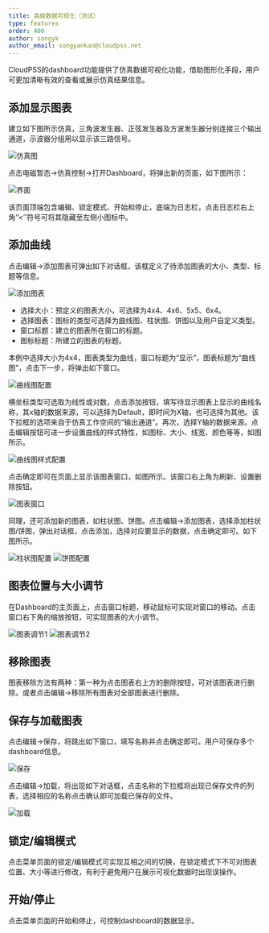```yaml
---
title: 高级数据可视化（测试）
type: features
order: 400
author: songyk
author_email: songyankan@cloudpss.net
---
```


CloudPSS的dashboard功能提供了仿真数据可视化功能，借助图形化手段，用户可更加清晰有效的查看或展示仿真结果信息。

## 添加显示图表

建立如下图所示仿真，三角波发生器、正弦发生器及方波发生器分别连接三个输出通道，示波器分组用以显示该三路信号。

![仿真图](Dashboard/D1.png)

点击电磁暂态->仿真控制->打开Dashboard，将弹出新的页面，如下图所示：

![界面](Dashboard/D2.png)

该页面顶端包含编辑、锁定模式、开始和停止，底端为日志栏，点击日志栏右上角’’<’’符号可将其隐藏至左侧小图标中。

## 添加曲线

点击编辑->添加图表可弹出如下对话框，该框定义了待添加图表的大小、类型、标题等信息。

![添加图表](Dashboard/D3.png)

+ 选择大小：预定义的图表大小，可选择为4x4、4x6、5x5、6x4。
+ 选择图表：图标的类型可选择为曲线图、柱状图、饼图以及用户自定义类型。
+ 窗口标题：建立的图表所在窗口的标题。
+ 图标标题：所建立的图表的标题。

本例中选择大小为4x4，图表类型为曲线，窗口标题为“显示”，图表标题为“曲线图”，点击下一步，将弹出如下窗口。

![曲线图配置](Dashboard/D4.png)

横坐标类型可选取为线性或对数，点击添加按钮，填写待显示图表上显示的曲线名称，其x轴的数据来源，可以选择为Default，即时间为X轴，也可选择为其他。该下拉框的选项来自于仿真工作空间的“输出通道”。再次，选择Y轴的数据来源。点击编辑按钮可进一步设置曲线的样式特性，如图标、大小、线宽、颜色等等，如图所示。

![曲线图样式配置](Dashboard/D5.png)

点击确定即可在页面上显示该图表窗口，如图所示。该窗口右上角为刷新、设置删除按钮。

![图表窗口](Dashboard/D6.png)

同理，还可添加新的图表，如柱状图、饼图。点击编辑->添加图表，选择添加柱状图/饼图，弹出对话框，点击添加，选择对应要显示的数据，点击确定即可。如下图所示。

![柱状图配置](Dashboard/D7.png)
![饼图配置](Dashboard/D0.png)

## 图表位置与大小调节

在Dashboard的主页面上，点击窗口标题，移动鼠标可实现对窗口的移动。点击窗口右下角的缩放按钮，可实现图表的大小调节。

![图表调节1](Dashboard/D9.png)
![图表调节2](Dashboard/D10.png)

## 移除图表

图表移除方法有两种：第一种为点击图表右上方的删除按钮，可对该图表进行删除。或者点击编辑->移除所有图表对全部图表进行删除。

## 保存与加载图表

点击编辑->保存，将跳出如下窗口，填写名称并点击确定即可。用户可保存多个dashboard信息。

![保存](Dashboard/D11.png)

点击编辑->加载，将出现如下对话框，点击名称的下拉框将出现已保存文件的列表，选择相应的名称点击确认即可加载已保存的文件。

![加载](Dashboard/D12.png)

## 锁定/编辑模式

点击菜单页面的锁定/编辑模式可实现互相之间的切换，在锁定模式下不可对图表位置、大小等进行修改，有利于避免用户在展示可视化数据时出现误操作。

## 开始/停止

点击菜单页面的开始和停止，可控制dashboard的数据显示。






